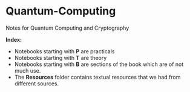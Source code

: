# Quantum-Computing
Notes for Quantum Computing and Cryptography

**Index:**

- Notebooks starting with **P** are practicals
- Notebooks starting with **T** are theory
- Notebooks starting with **B** are sections of the book which are of not much use.
- The **Resources** folder contains textual resources that we had from different sources.
